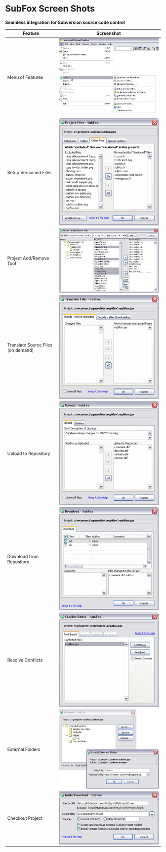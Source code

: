 # SubFox Screen Shots
**Seamless integration for Subversion source code control**

| Feature | Screenshot|
|---------|-----------|
| Menu of Features | ![](SubFox%20Screenshots_Menu.png) |
| Setup Versioned Files | ![](SubFox%20Screenshots_Setup.png) |
| Project Add/Remove Tool | ![](SubFox%20Screenshots_Mass%20Add.png) |
| Translate Source Files (on demand) | ![](SubFox%20Screenshots_Translator.png) |
| Upload to Repository | ![](SubFox%20Screenshots_Upload.png) |
| Download from Repository | ![](SubFox%20Screenshots_Download.png) |
| Resolve Conflicts | ![](SubFox%20Screenshots_Conflicts.png) |
| External Folders | ![](SubFox%20Screenshots_Externals.png)|
| Checkout Project | ![](SubFox%20Screenshots_Checkout.png)|

